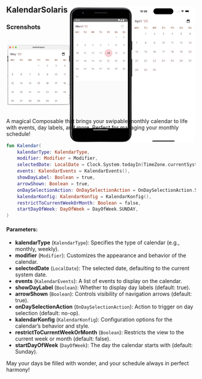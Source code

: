 ## KalendarSolaris

### Screnshots

<p align="center" style="display: flex; justify-content: center; align-items: center; height: 200px;">
  <img src="../img/solaris/SolarisDesktop.png" alt="SolarisDesktop" width="33%"/>
  <img src="../img/solaris/SolarisAndroid.png" alt="SolarisAndroid" width="33%"/>
  <img src="../img/solaris/SolarisIOS.png" alt="SolarisIOS" width="33%"/>
</p>

A magical Composable that brings your swipable monthly calendar to life with events, day labels, and more. Perfect for managing your monthly schedule!

```kotlin
fun Kalendar(
    kalendarType: KalendarType,
    modifier: Modifier = Modifier,
    selectedDate: LocalDate = Clock.System.todayIn(TimeZone.currentSystemDefault()),
    events: KalendarEvents = KalendarEvents(),
    showDayLabel: Boolean = true,
    arrowShown: Boolean = true,
    onDaySelectionAction: OnDaySelectionAction = OnDaySelectionAction.Single { _, _ -> },
    kalendarKonfig: KalendarKonfig = KalendarKonfig(),
    restrictToCurrentWeekOrMonth: Boolean = false,
    startDayOfWeek: DayOfWeek = DayOfWeek.SUNDAY,
) 
```

#### Parameters:

- **kalendarType**  (`KalendarType`): Specifies the type of calendar (e.g., monthly, weekly).
- **modifier**  (`Modifier`): Customizes the appearance and behavior of the calendar.
- **selectedDate**  (`LocalDate`): The selected date, defaulting to the current system date.
- **events**  (`KalendarEvents`): A list of events to display on the calendar.
- **showDayLabel**  (`Boolean`): Whether to display day labels (default: true).
- **arrowShown**  (`Boolean`): Controls visibility of navigation arrows (default: true).
- **onDaySelectionAction**  (`OnDaySelectionAction`): Action to trigger on day selection (default: no-op).
- **kalendarKonfig**  (`KalendarKonfig`): Configuration options for the calendar’s behavior and style.
- **restrictToCurrentWeekOrMonth**  (`Boolean`): Restricts the view to the current week or month (default: false).
- **startDayOfWeek**  (`DayOfWeek`): The day the calendar starts with (default: Sunday).

May your days be filled with wonder, and your schedule always in perfect harmony!
